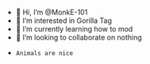 - 👋 Hi, I’m @MonkE-101
- 👀 I’m interested in Gorilla Tag
- 🌱 I’m currently learning how to mod
- 💞️ I’m looking to collaborate on nothing
-     Animals are nice

<!---
MonkE-101/MonkE-101 is a ✨ special ✨ repository because its `README.md` (this file) appears on your GitHub profile.
You can click the Preview link to take a look at your changes.
--->
